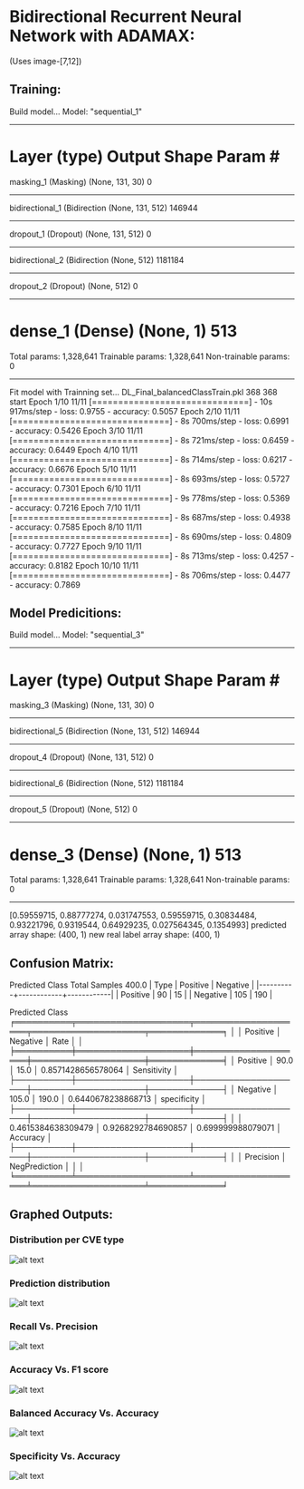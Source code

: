 # Bidirectional Recurrent Neural Network with ADAMAX:
(Uses image-[7,12])

## Training:
Build model...
Model: "sequential_1"
_________________________________________________________________
Layer (type)                 Output Shape              Param #   
=================================================================
masking_1 (Masking)          (None, 131, 30)           0         
_________________________________________________________________
bidirectional_1 (Bidirection (None, 131, 512)          146944    
_________________________________________________________________
dropout_1 (Dropout)          (None, 131, 512)          0         
_________________________________________________________________
bidirectional_2 (Bidirection (None, 512)               1181184   
_________________________________________________________________
dropout_2 (Dropout)          (None, 512)               0         
_________________________________________________________________
dense_1 (Dense)              (None, 1)                 513       
=================================================================
Total params: 1,328,641
Trainable params: 1,328,641
Non-trainable params: 0
_________________________________________________________________
Fit model with Trainning set...
DL_Final_balancedClassTrain.pkl
368 368
start
Epoch 1/10
11/11 [==============================] - 10s 917ms/step - loss: 0.9755 - accuracy: 0.5057
Epoch 2/10
11/11 [==============================] - 8s 700ms/step - loss: 0.6991 - accuracy: 0.5426
Epoch 3/10
11/11 [==============================] - 8s 721ms/step - loss: 0.6459 - accuracy: 0.6449
Epoch 4/10
11/11 [==============================] - 8s 714ms/step - loss: 0.6217 - accuracy: 0.6676
Epoch 5/10
11/11 [==============================] - 8s 693ms/step - loss: 0.5727 - accuracy: 0.7301
Epoch 6/10
11/11 [==============================] - 9s 778ms/step - loss: 0.5369 - accuracy: 0.7216
Epoch 7/10
11/11 [==============================] - 8s 687ms/step - loss: 0.4938 - accuracy: 0.7585
Epoch 8/10
11/11 [==============================] - 8s 690ms/step - loss: 0.4809 - accuracy: 0.7727
Epoch 9/10
11/11 [==============================] - 8s 713ms/step - loss: 0.4257 - accuracy: 0.8182
Epoch 10/10
11/11 [==============================] - 8s 706ms/step - loss: 0.4477 - accuracy: 0.7869



## Model Predicitions:
Build model...
Model: "sequential_3"
_________________________________________________________________
Layer (type)                 Output Shape              Param #   
=================================================================
masking_3 (Masking)          (None, 131, 30)           0         
_________________________________________________________________
bidirectional_5 (Bidirection (None, 131, 512)          146944    
_________________________________________________________________
dropout_4 (Dropout)          (None, 131, 512)          0         
_________________________________________________________________
bidirectional_6 (Bidirection (None, 512)               1181184   
_________________________________________________________________
dropout_5 (Dropout)          (None, 512)               0         
_________________________________________________________________
dense_3 (Dense)              (None, 1)                 513       
=================================================================
Total params: 1,328,641
Trainable params: 1,328,641
Non-trainable params: 0
_________________________________________________________________
[0.59559715, 0.88777274, 0.031747553, 0.59559715, 0.30834484, 0.93221796, 0.9319544, 0.64929235, 0.027564345, 0.1354993]
predicted array shape:  (400, 1)
new real label array shape:  (400, 1)



## Confusion Matrix:
Predicted Class
Total Samples 400.0
| Type     |   Positive |   Negative |
|----------+------------+------------|
| Positive |         90 |         15 |
| Negative |        105 |        190 |

Predicted Class
╒══════════╤════════════════════╤════════════════════╤════════════════════╤═════════════╕
│          │ Positive           │ Negative           │ Rate               │             │
╞══════════╪════════════════════╪════════════════════╪════════════════════╪═════════════╡
│ Positive │ 90.0               │ 15.0               │ 0.8571428656578064 │ Sensitivity │
├──────────┼────────────────────┼────────────────────┼────────────────────┼─────────────┤
│ Negative │ 105.0              │ 190.0              │ 0.6440678238868713 │ specificity │
├──────────┼────────────────────┼────────────────────┼────────────────────┼─────────────┤
│          │ 0.4615384638309479 │ 0.9268292784690857 │ 0.699999988079071  │ Accuracy    │
├──────────┼────────────────────┼────────────────────┼────────────────────┼─────────────┤
│          │ Precision          │ NegPrediction      │                    │             │
╘══════════╧════════════════════╧════════════════════╧════════════════════╧═════════════╛




## Graphed Outputs:
### Distribution per CVE type
![alt text](image-7.png)

### Prediction distribution
![alt text](image-8.png)

### Recall Vs. Precision
![alt text](image-9.png)

### Accuracy Vs. F1 score
![alt text](image-10.png)

### Balanced Accuracy Vs. Accuracy
![alt text](image-11.png)

### Specificity Vs. Accuracy
![alt text](image-12.png)